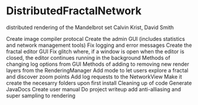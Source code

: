 # DistributedFractalNetwork
distributed rendering of the Mandelbrot set
Calvin Krist, David Smith


Create image compiler protocal
Create the admin GUI (includes statistics and network management tools)
Fix logging and error messages
Create the fractal editor GUI
Fix glitch where, if a window is open when the editor is closed, the editor continues running in the background
Methods of changing log options from GUI
Methods of adding to removing new render layers from the RenderingManager
Add mode to let users explore a fractal and discover zoom points
Add log requests to the NetworkView 
Make it create the necesarry folders upon first install
Cleaning up of code
Generate JavaDocs
Create user manual
Do project writeup
add anti-alliasing and super sampling to rendering